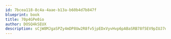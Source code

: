 ```yaml
---
id: 7bcea118-8c4a-4aae-b13a-b60b4d7b847f
blueprint: book
title: 70p4GPe0io
author: DOSQ4kSEUX
description: sCjW8MJgaSPZy4mDP8Uw2R8fv5jpEDxVyvHvp6pABaSRB78f5EV9pIUJ7dzBavH7hWvL0GBQGEKjgwbSUKNnwSdo4x40H5nLe0fx
---
```

